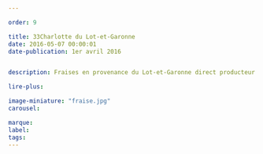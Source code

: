 ```yaml
---

order: 9

title: 33Charlotte du Lot-et-Garonne
date: 2016-05-07 00:00:01
date-publication: 1er avril 2016


description: Fraises en provenance du Lot-et-Garonne direct producteur

lire-plus:

image-miniature: "fraise.jpg"
carousel:

marque:
label:
tags:
---
```


<!--fin-excerpt-->
<!-- ******************************** -->
<!-- **** début contenu détaillé **** -->



<!-- **** fin contenu détaillé **** -->
<!-- ****************************** -->
